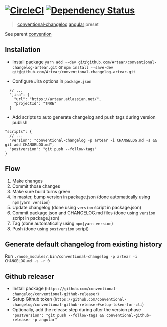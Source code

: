 #  [![CircleCI][circle-badge]][circle-url] [![Dependency Status][daviddm-image]][daviddm-url]

> [conventional-changelog](https://github.com/ajoslin/conventional-changelog) [angular](https://github.com/angular/angular) preset

See parent [convention](convention.md)

## Installation

* Install package
`yarn add --dev git@github.com/Artear/conventional-changelog-artear.git` or
`npm install --save-dev git@github.com/Artear/conventional-changelog-artear.git`

* Configure Jira options in `package.json`
```
  // ...
  "jira": {
    "url": "https://artear.atlassian.net/",
    "projectId": "TNRE"
  }
```

* Add scripts to auto generate changelog and push tags during version publish
```
"scripts": {
  // ...
  "version": "conventional-changelog -p artear -i CHANGELOG.md -s && git add CHANGELOG.md",
  "postversion": "git push --follow-tags"
}
```

## Flow

1. Make changes
2. Commit those changes
3. Make sure build turns green
4. In master, bump version in package.json (done automatically using `npm|yarn version`)
5. Update changelog (done using `version` script in package.json)
6. Commit package.json and CHANGELOG.md files (done using `version` script in package.json)
7. Tag (done automatically using `npm|yarn version`)
8. Push (done using `postversion` script)


## Generate default changelog from existing history

Run `./node_modules/.bin/conventional-changelog -p artear -i CHANGELOG.md -s -r 0` 

## Github releaser

* Install package
    (`https://github.com/conventional-changelog/conventional-github-releaser`)
* Setup Github token
    (`https://github.com/conventional-changelog/conventional-github-releaser#setup-token-for-cli`)
* Optionally, add the release step during after the version phase
    `"postversion": "git push --follow-tags && conventional-github-releaser -p angular"`

[circle-badge]: https://circleci.com/gh/ajfranzoia/conventional-changelog-artear.svg?style=shield
[circle-url]: https://circleci.com/gh/ajfranzoia/conventional-changelog-artear
[daviddm-image]: https://david-dm.org/ajfranzoia/conventional-changelog-artear.svg?theme=shields.io
[daviddm-url]: https://david-dm.org/ajfranzoia/conventional-changelog-arteartear
